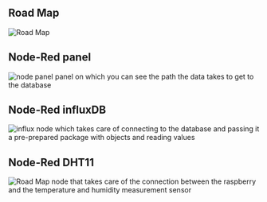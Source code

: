
## Road Map

![Road Map](https://raw.githubusercontent.com/laszny/WeatherStationByLaszny/main/data_handling/RoadMap.png)

## Node-Red panel

![node panel](https://raw.githubusercontent.com/laszny/WeatherStationByLaszny/main/data_handling/nodered_panel.png)
panel on which you can see the path the data takes to get to the database

## Node-Red influxDB

![influx](https://raw.githubusercontent.com/laszny/WeatherStationByLaszny/main/data_handling/nodered_influx.png)
node which takes care of connecting to the database and passing it a pre-prepared package with objects and reading values

## Node-Red DHT11

![Road Map](https://raw.githubusercontent.com/laszny/WeatherStationByLaszny/main/data_handling/nodered_dht11.png)
node that takes care of the connection between the raspberry and the temperature and humidity measurement sensor
